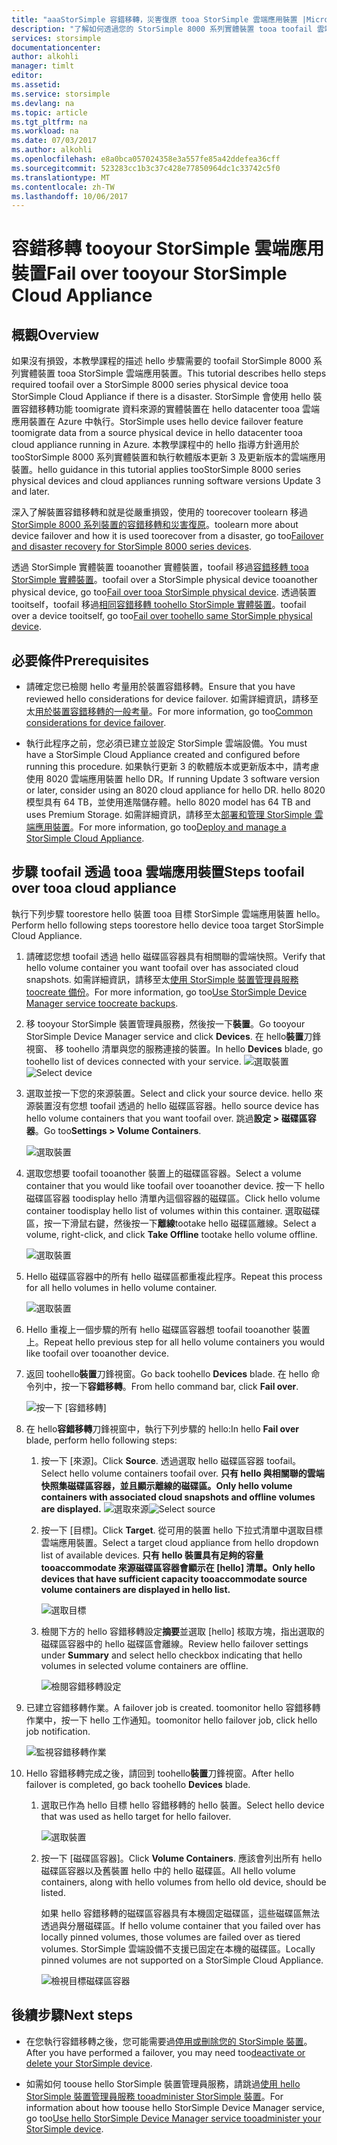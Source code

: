 ```yaml
---
title: "aaaStorSimple 容錯移轉，災害復原 tooa StorSimple 雲端應用裝置 |Microsoft 文件"
description: "了解如何透過您的 StorSimple 8000 系列實體裝置 tooa toofail 雲端應用裝置。"
services: storsimple
documentationcenter: 
author: alkohli
manager: timlt
editor: 
ms.assetid: 
ms.service: storsimple
ms.devlang: na
ms.topic: article
ms.tgt_pltfrm: na
ms.workload: na
ms.date: 07/03/2017
ms.author: alkohli
ms.openlocfilehash: e8a0bca057024358e3a557fe85a42ddefea36cff
ms.sourcegitcommit: 523283cc1b3c37c428e77850964dc1c33742c5f0
ms.translationtype: MT
ms.contentlocale: zh-TW
ms.lasthandoff: 10/06/2017
---
```

# <a name="fail-over-tooyour-storsimple-cloud-appliance"></a><span data-ttu-id="208d7-103">容錯移轉 tooyour StorSimple 雲端應用裝置</span><span class="sxs-lookup"><span data-stu-id="208d7-103">Fail over tooyour StorSimple Cloud Appliance</span></span>

## <a name="overview"></a><span data-ttu-id="208d7-104">概觀</span><span class="sxs-lookup"><span data-stu-id="208d7-104">Overview</span></span>

<span data-ttu-id="208d7-105">如果沒有損毀，本教學課程的描述 hello 步驟需要的 toofail StorSimple 8000 系列實體裝置 tooa StorSimple 雲端應用裝置。</span><span class="sxs-lookup"><span data-stu-id="208d7-105">This tutorial describes hello steps required toofail over a StorSimple 8000 series physical device tooa StorSimple Cloud Appliance if there is a disaster.</span></span> <span data-ttu-id="208d7-106">StorSimple 會使用 hello 裝置容錯移轉功能 toomigrate 資料來源的實體裝置在 hello datacenter tooa 雲端應用裝置在 Azure 中執行。</span><span class="sxs-lookup"><span data-stu-id="208d7-106">StorSimple uses hello device failover feature toomigrate data from a source physical device in hello datacenter tooa cloud appliance running in Azure.</span></span> <span data-ttu-id="208d7-107">本教學課程中的 hello 指導方針適用於 tooStorSimple 8000 系列實體裝置和執行軟體版本更新 3 及更新版本的雲端應用裝置。</span><span class="sxs-lookup"><span data-stu-id="208d7-107">hello guidance in this tutorial applies tooStorSimple 8000 series physical devices and cloud appliances running software versions Update 3 and later.</span></span>

<span data-ttu-id="208d7-108">深入了解裝置容錯移轉和就是從嚴重損毀，使用的 toorecover toolearn 移過[StorSimple 8000 系列裝置的容錯移轉和災害復原](storsimple-8000-device-failover-disaster-recovery.md)。</span><span class="sxs-lookup"><span data-stu-id="208d7-108">toolearn more about device failover and how it is used toorecover from a disaster, go too[Failover and disaster recovery for StorSimple 8000 series devices](storsimple-8000-device-failover-disaster-recovery.md).</span></span>

<span data-ttu-id="208d7-109">透過 StorSimple 實體裝置 tooanother 實體裝置，toofail 移過[容錯移轉 tooa StorSimple 實體裝置](storsimple-8000-device-failover-physical-device.md)。</span><span class="sxs-lookup"><span data-stu-id="208d7-109">toofail over a StorSimple physical device tooanother physical device, go too[Fail over tooa StorSimple physical device](storsimple-8000-device-failover-physical-device.md).</span></span> <span data-ttu-id="208d7-110">透過裝置 tooitself，toofail 移過[相同容錯移轉 toohello StorSimple 實體裝置](storsimple-8000-device-failover-same-device.md)。</span><span class="sxs-lookup"><span data-stu-id="208d7-110">toofail over a device tooitself, go too[Fail over toohello same StorSimple physical device](storsimple-8000-device-failover-same-device.md).</span></span>

## <a name="prerequisites"></a><span data-ttu-id="208d7-111">必要條件</span><span class="sxs-lookup"><span data-stu-id="208d7-111">Prerequisites</span></span>

- <span data-ttu-id="208d7-112">請確定您已檢閱 hello 考量用於裝置容錯移轉。</span><span class="sxs-lookup"><span data-stu-id="208d7-112">Ensure that you have reviewed hello considerations for device failover.</span></span> <span data-ttu-id="208d7-113">如需詳細資訊，請移至太[用於裝置容錯移轉的一般考量](storsimple-8000-device-failover-disaster-recovery.md)。</span><span class="sxs-lookup"><span data-stu-id="208d7-113">For more information, go too[Common considerations for device failover](storsimple-8000-device-failover-disaster-recovery.md).</span></span>

- <span data-ttu-id="208d7-114">執行此程序之前，您必須已建立並設定 StorSimple 雲端設備。</span><span class="sxs-lookup"><span data-stu-id="208d7-114">You must have a StorSimple Cloud Appliance created and configured before running this procedure.</span></span> <span data-ttu-id="208d7-115">如果執行更新 3 的軟體版本或更新版本中，請考慮使用 8020 雲端應用裝置 hello DR。</span><span class="sxs-lookup"><span data-stu-id="208d7-115">If running   Update 3 software version or later, consider using an 8020 cloud appliance for hello DR.</span></span> <span data-ttu-id="208d7-116">hello 8020 模型具有 64 TB，並使用進階儲存體。</span><span class="sxs-lookup"><span data-stu-id="208d7-116">hello 8020 model has 64 TB and uses Premium Storage.</span></span> <span data-ttu-id="208d7-117">如需詳細資訊，請移至太[部署和管理 StorSimple 雲端應用裝置](storsimple-8000-cloud-appliance-u2.md)。</span><span class="sxs-lookup"><span data-stu-id="208d7-117">For more information, go too[Deploy and manage a StorSimple Cloud Appliance](storsimple-8000-cloud-appliance-u2.md).</span></span>

## <a name="steps-toofail-over-tooa-cloud-appliance"></a><span data-ttu-id="208d7-118">步驟 toofail 透過 tooa 雲端應用裝置</span><span class="sxs-lookup"><span data-stu-id="208d7-118">Steps toofail over tooa cloud appliance</span></span>

<span data-ttu-id="208d7-119">執行下列步驟 toorestore hello 裝置 tooa 目標 StorSimple 雲端應用裝置 hello。</span><span class="sxs-lookup"><span data-stu-id="208d7-119">Perform hello following steps toorestore hello device tooa target StorSimple Cloud Appliance.</span></span>

1.  <span data-ttu-id="208d7-120">請確認您想 toofail 透過 hello 磁碟區容器具有相關聯的雲端快照。</span><span class="sxs-lookup"><span data-stu-id="208d7-120">Verify that hello volume container you want toofail over has associated cloud snapshots.</span></span> <span data-ttu-id="208d7-121">如需詳細資訊，請移至太[使用 StorSimple 裝置管理員服務 toocreate 備份](storsimple-8000-manage-backup-policies-u2.md)。</span><span class="sxs-lookup"><span data-stu-id="208d7-121">For more information, go too[Use StorSimple Device Manager service toocreate backups](storsimple-8000-manage-backup-policies-u2.md).</span></span>
2. <span data-ttu-id="208d7-122">移 tooyour StorSimple 裝置管理員服務，然後按一下**裝置**。</span><span class="sxs-lookup"><span data-stu-id="208d7-122">Go tooyour StorSimple Device Manager service and click **Devices**.</span></span> <span data-ttu-id="208d7-123">在 hello**裝置**刀鋒視窗、 移 toohello 清單與您的服務連接的裝置。</span><span class="sxs-lookup"><span data-stu-id="208d7-123">In hello **Devices** blade, go toohello list of devices connected with your service.</span></span>
    <span data-ttu-id="208d7-124">![選取裝置](./media/storsimple-8000-device-failover-disaster-recovery/failover-cloud-dev1.png)</span><span class="sxs-lookup"><span data-stu-id="208d7-124">![Select device](./media/storsimple-8000-device-failover-disaster-recovery/failover-cloud-dev1.png)</span></span>
3. <span data-ttu-id="208d7-125">選取並按一下您的來源裝置。</span><span class="sxs-lookup"><span data-stu-id="208d7-125">Select and click your source device.</span></span> <span data-ttu-id="208d7-126">hello 來源裝置沒有您想 toofail 透過的 hello 磁碟區容器。</span><span class="sxs-lookup"><span data-stu-id="208d7-126">hello source device has hello volume containers that you want toofail over.</span></span> <span data-ttu-id="208d7-127">跳過**設定 > 磁碟區容器**。</span><span class="sxs-lookup"><span data-stu-id="208d7-127">Go too**Settings > Volume Containers**.</span></span>

    ![選取裝置](./media/storsimple-8000-device-failover-disaster-recovery/failover-cloud-dev2.png)
    
4. <span data-ttu-id="208d7-129">選取您想要 toofail tooanother 裝置上的磁碟區容器。</span><span class="sxs-lookup"><span data-stu-id="208d7-129">Select a volume container that you would like toofail over tooanother device.</span></span> <span data-ttu-id="208d7-130">按一下 hello 磁碟區容器 toodisplay hello 清單內這個容器的磁碟區。</span><span class="sxs-lookup"><span data-stu-id="208d7-130">Click hello volume container toodisplay hello list of volumes within this container.</span></span> <span data-ttu-id="208d7-131">選取磁碟區，按一下滑鼠右鍵，然後按一下**離線**tootake hello 磁碟區離線。</span><span class="sxs-lookup"><span data-stu-id="208d7-131">Select a volume, right-click, and click **Take Offline** tootake hello volume offline.</span></span>

    ![選取裝置](./media/storsimple-8000-device-failover-disaster-recovery/failover-cloud-dev5.png)

5. <span data-ttu-id="208d7-133">Hello 磁碟區容器中的所有 hello 磁碟區都重複此程序。</span><span class="sxs-lookup"><span data-stu-id="208d7-133">Repeat this process for all hello volumes in hello volume container.</span></span>

     ![選取裝置](./media/storsimple-8000-device-failover-disaster-recovery/failover-cloud-dev7.png)

6. <span data-ttu-id="208d7-135">Hello 重複上一個步驟的所有 hello 磁碟區容器想 toofail tooanother 裝置上。</span><span class="sxs-lookup"><span data-stu-id="208d7-135">Repeat hello previous step for all hello volume containers you would like toofail over tooanother device.</span></span>

7. <span data-ttu-id="208d7-136">返回 toohello**裝置**刀鋒視窗。</span><span class="sxs-lookup"><span data-stu-id="208d7-136">Go back toohello **Devices** blade.</span></span> <span data-ttu-id="208d7-137">在 hello 命令列中，按一下**容錯移轉**。</span><span class="sxs-lookup"><span data-stu-id="208d7-137">From hello command bar, click **Fail over**.</span></span>

    ![按一下 [容錯移轉]](./media/storsimple-8000-device-failover-disaster-recovery/failover-cloud-dev8.png)
8. <span data-ttu-id="208d7-139">在 hello**容錯移轉**刀鋒視窗中，執行下列步驟的 hello:</span><span class="sxs-lookup"><span data-stu-id="208d7-139">In hello **Fail over** blade, perform hello following steps:</span></span>
   
    1. <span data-ttu-id="208d7-140">按一下 [來源]。</span><span class="sxs-lookup"><span data-stu-id="208d7-140">Click **Source**.</span></span> <span data-ttu-id="208d7-141">透過選取 hello 磁碟區容器 toofail。</span><span class="sxs-lookup"><span data-stu-id="208d7-141">Select hello volume containers toofail over.</span></span> <span data-ttu-id="208d7-142">**只有 hello 與相關聯的雲端快照集磁碟區容器，並且顯示離線的磁碟區。**</span><span class="sxs-lookup"><span data-stu-id="208d7-142">**Only hello volume containers with associated cloud snapshots and offline volumes are displayed.**</span></span>
        <span data-ttu-id="208d7-143">![選取來源](./media/storsimple-8000-device-failover-disaster-recovery/failover-cloud-dev11.png)</span><span class="sxs-lookup"><span data-stu-id="208d7-143">![Select source](./media/storsimple-8000-device-failover-disaster-recovery/failover-cloud-dev11.png)</span></span>
    2. <span data-ttu-id="208d7-144">按一下 [目標]。</span><span class="sxs-lookup"><span data-stu-id="208d7-144">Click **Target**.</span></span> <span data-ttu-id="208d7-145">從可用的裝置 hello 下拉式清單中選取目標雲端應用裝置。</span><span class="sxs-lookup"><span data-stu-id="208d7-145">Select a target cloud appliance from hello dropdown list of available devices.</span></span> <span data-ttu-id="208d7-146">**只有 hello 裝置具有足夠的容量 tooaccommodate 來源磁碟區容器會顯示在 [hello] 清單。**</span><span class="sxs-lookup"><span data-stu-id="208d7-146">**Only hello devices that have sufficient capacity tooaccommodate source volume containers are displayed in hello list.**</span></span>

        ![選取目標](./media/storsimple-8000-device-failover-disaster-recovery/failover-cloud-dev12.png)

    3. <span data-ttu-id="208d7-148">檢閱下方的 hello 容錯移轉設定**摘要**並選取 [hello] 核取方塊，指出選取的磁碟區容器中的 hello 磁碟區會離線。</span><span class="sxs-lookup"><span data-stu-id="208d7-148">Review hello failover settings under **Summary** and select hello checkbox indicating that hello volumes in selected volume containers are offline.</span></span> 

        ![檢閱容錯移轉設定](./media/storsimple-8000-device-failover-disaster-recovery/failover-cloud-dev13.png)

9. <span data-ttu-id="208d7-150">已建立容錯移轉作業。</span><span class="sxs-lookup"><span data-stu-id="208d7-150">A failover job is created.</span></span> <span data-ttu-id="208d7-151">toomonitor hello 容錯移轉作業中，按一下 hello 工作通知。</span><span class="sxs-lookup"><span data-stu-id="208d7-151">toomonitor hello failover job, click hello job notification.</span></span>

    ![監視容錯移轉作業](./media/storsimple-8000-device-failover-disaster-recovery/failover-phy-dev13.png)

10. <span data-ttu-id="208d7-153">Hello 容錯移轉完成之後，請回到 toohello**裝置**刀鋒視窗。</span><span class="sxs-lookup"><span data-stu-id="208d7-153">After hello failover is completed, go back toohello **Devices** blade.</span></span>

    1. <span data-ttu-id="208d7-154">選取已作為 hello 目標 hello 容錯移轉的 hello 裝置。</span><span class="sxs-lookup"><span data-stu-id="208d7-154">Select hello device that was used as hello target for hello failover.</span></span>

       ![選取裝置](./media/storsimple-8000-device-failover-disaster-recovery/failover-phy-dev14.png)

    2. <span data-ttu-id="208d7-156">按一下 [磁碟區容器]。</span><span class="sxs-lookup"><span data-stu-id="208d7-156">Click **Volume Containers**.</span></span> <span data-ttu-id="208d7-157">應該會列出所有 hello 磁碟區容器以及舊裝置 hello 中的 hello 磁碟區。</span><span class="sxs-lookup"><span data-stu-id="208d7-157">All hello volume containers, along with hello volumes from hello old device, should be listed.</span></span>

       <span data-ttu-id="208d7-158">如果 hello 容錯移轉的磁碟區容器具有本機固定磁碟區，這些磁碟區無法透過與分層磁碟區。</span><span class="sxs-lookup"><span data-stu-id="208d7-158">If hello volume container that you failed over has locally pinned volumes, those volumes are failed over as tiered volumes.</span></span> <span data-ttu-id="208d7-159">StorSimple 雲端設備不支援已固定在本機的磁碟區。</span><span class="sxs-lookup"><span data-stu-id="208d7-159">Locally pinned volumes are not supported on a StorSimple Cloud Appliance.</span></span>

       ![檢視目標磁碟區容器](./media/storsimple-8000-device-failover-disaster-recovery/failover-phy-dev17.png)


## <a name="next-steps"></a><span data-ttu-id="208d7-161">後續步驟</span><span class="sxs-lookup"><span data-stu-id="208d7-161">Next steps</span></span>

* <span data-ttu-id="208d7-162">在您執行容錯移轉之後，您可能需要過[停用或刪除您的 StorSimple 裝置](storsimple-8000-deactivate-and-delete-device.md)。</span><span class="sxs-lookup"><span data-stu-id="208d7-162">After you have performed a failover, you may need too[deactivate or delete your StorSimple device](storsimple-8000-deactivate-and-delete-device.md).</span></span>

* <span data-ttu-id="208d7-163">如需如何 toouse hello StorSimple 裝置管理員服務，請跳過[使用 hello StorSimple 裝置管理員服務 tooadminister StorSimple 裝置](storsimple-8000-manager-service-administration.md)。</span><span class="sxs-lookup"><span data-stu-id="208d7-163">For information about how toouse hello StorSimple Device Manager service, go too[Use hello StorSimple Device Manager service tooadminister your StorSimple device](storsimple-8000-manager-service-administration.md).</span></span>

